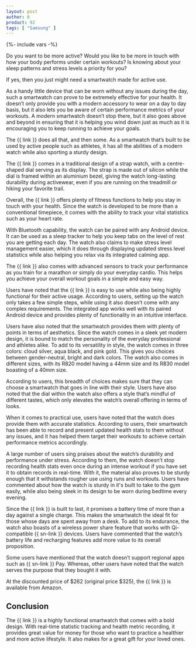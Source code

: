 ```yaml
---
layout: post
author: 6
product: 92
tags: [ "Samsung" ]  
---
```


{%- include vars -%}

Do you want to be more active? Would you like to be more in touch with how your body performs under certain workouts? Is knowing about your sleep patterns and stress levels a priority for you?

  

If yes, then you just might need a smartwatch made for active use.

  

As a handy little device that can be worn without any issues during the day, such a smartwatch can prove to be extremely effective for your health. It doesn’t only provide you with a modern accessory to wear on a day to day basis, but it also lets you be aware of certain performance metrics of your workouts. A modern smartwatch doesn’t stop there, but it also goes above and beyond in ensuring that it is helping you wind down just as much as it is encouraging you to keep running to achieve your goals.

  
The {{ link }} does all that, and then some. As a smartwatch that’s built to be used by active people such as athletes, it has all the abilities of a modern watch while also sporting a sturdy design.



The {{ link }} comes in a traditional design of a strap watch, with a centre-shaped dial serving as its display. The strap is made out of silicon while the dial is framed within an aluminium bezel, giving the watch long-lasting durability during activewear, even if you are running on the treadmill or hiking your favorite trail.

  

Overall, the {{ link }} offers plenty of fitness functions to help you stay in touch with your health. Since the watch is developed to be more than a conventional timepiece, it comes with the ability to track your vital statistics such as your heart rate.

  

With Bluetooth capability, the watch can be paired with any Android device. It can be used as a sleep tracker to help you keep tabs on the level of rest you are getting each day. The watch also claims to make stress level management easier, which it does through displaying updated stress level statistics while also helping you relax via its integrated calming app.

  

The {{ link }} also comes with advanced sensors to track your performance as you train for a marathon or simply do your everyday cardio. This helps you achieve your overall workout goals in a simple and easy way.

  

Users have noted that the {{ link }} is easy to use while also being highly functional for their active usage. According to users, setting up the watch only takes a few simple steps, while using it also doesn’t come with any complex requirements. The integrated app works well with its paired Android device and provides plenty of functionality in an intuitive interface.

  

Users have also noted that the smartwatch provides them with plenty of points in terms of aesthetics. Since the watch comes in a sleek yet modern design, it is bound to match the personality of the everyday professional and athletes alike. To add to its versatility in style, the watch comes in three colors: cloud silver, aqua black, and pink gold. This gives you choices between gender-neutral, bright and dark colors. The watch also comes in different sizes, with its R820 model having a 44mm size and its R830 model boasting of a 40mm size.

  

According to users, this breadth of choices makes sure that they can choose a smartwatch that goes in line with their style. Users have also noted that the dial within the watch also offers a style that’s mindful of different tastes, which only elevates the watch’s overall offering in terms of looks.

  

When it comes to practical use, users have noted that the watch does provide them with accurate statistics. According to users, their smartwatch has been able to record and present updated health stats to them without any issues, and it has helped them target their workouts to achieve certain performance metrics accordingly.

  

A large number of users sing praises about the watch’s durability and performance under stress. According to them, the watch doesn’t stop recording health stats even once during an intense workout if you have set it to obtain records in real-time. With it, the material also proves to be sturdy enough that it withstands rougher use using runs and workouts. Users have commented about how the watch is sturdy in it's built to take to the gym easily, while also being sleek in its design to be worn during bedtime every evening.

  

Since the {{ link }} is built to last, it promises a battery time of more than a day against a single charge. This makes the smartwatch the ideal fit for those whose days are spent away from a desk. To add to its endurance, the watch also boasts of a wireless power share feature that works with Qi-compatible {{ sn-link }} devices. Users have commented that the watch’s battery life and recharging features add more value to its overall proposition.

  

Some users have mentioned that the watch doesn’t support regional apps such as {{ sn-link }} Pay. Whereas, other users have noted that the watch serves the purpose that they bought it with.

  

At the discounted price of $262 (original price $325), the {{ link }} is available from Amazon.

  

## Conclusion

The {{ link }} is a highly functional smartwatch that comes with a bold design. With real-time statistic tracking and health metric recording, it provides great value for money for those who want to practice a healthier and more active lifestyle. It also makes for a great gift for your loved ones.
